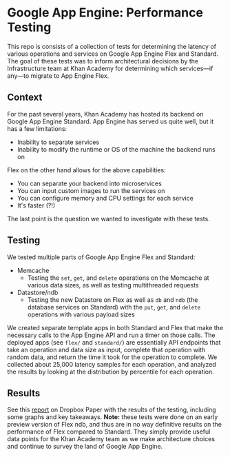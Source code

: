 # Google App Engine: Performance Testing

This repo is consists of a collection of tests for determining the latency of various operations and services on Google App Engine Flex and Standard. The goal of these tests was to inform architectural decisions by the Infrastructure team at Khan Academy for determining which services—if any—to migrate to App Engine Flex.

## Context

For the past several years, Khan Academy has hosted its backend on Google App Engine Standard. App Engine has served us quite well, but it has a few limitations:
* Inability to separate services
* Inability to modify the runtime or OS of the machine the backend runs on

Flex on the other hand allows for the above capabilities:
* You can separate your backend into microservices 
* You can input custom images to run the services on
* You can configure memory and CPU settings for each service
* It's faster (?!)

The last point is the question we wanted to investigate with these tests.

## Testing

We tested multiple parts of Google App Engine Flex and Standard:
* Memcache
   * Testing the `set`, `get`, and `delete` operations on the Memcache at various data sizes, as well as testing multithreaded requests
* Datastore/ndb
   * Testing the new Datastore on Flex as well as `db` and `ndb` (the database services on Standard) with the `put`, `get`, and `delete` operations with various payload sizes

We created separate template apps in both Standard and Flex that make the necessary calls to the App Engine API and run a timer on those calls. The deployed apps (see `flex/` and `standard/`) are essentially API endpoints that take an operation and data size as input, complete that operation with random data, and return the time it took for the operation to complete. We collected about 25,000 latency samples for each operation, and analyzed the results by looking at the distribution by percentile for each operation. 

## Results

See this [report](https://paper.dropbox.com/doc/Flex-vs.-Standard-Performance-Tests-cdwSMLIwzde5jzL9P6htN) on Dropbox Paper with the results of the testing, including some graphs and key takeaways. **Note:** these tests were done on an early preview version of Flex ndb, and thus are in no way definitive results on the performance of Flex compared to Standard. They simply provide useful data points for the Khan Academy team as we make architecture choices and continue to survey the land of Google App Engine.
